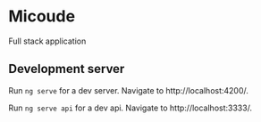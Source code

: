 # Micoude
Full stack application

## Development server

Run `ng serve` for a dev server. Navigate to http://localhost:4200/.

Run `ng serve api` for a dev api. Navigate to http://localhost:3333/.
